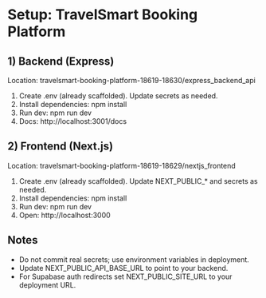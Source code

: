 # Setup: TravelSmart Booking Platform

## 1) Backend (Express)
Location: travelsmart-booking-platform-18619-18630/express_backend_api

1. Create .env (already scaffolded). Update secrets as needed.
2. Install dependencies:
   npm install
3. Run dev:
   npm run dev
4. Docs:
   http://localhost:3001/docs

## 2) Frontend (Next.js)
Location: travelsmart-booking-platform-18619-18629/nextjs_frontend

1. Create .env (already scaffolded). Update NEXT_PUBLIC_* and secrets as needed.
2. Install dependencies:
   npm install
3. Run dev:
   npm run dev
4. Open:
   http://localhost:3000

## Notes
- Do not commit real secrets; use environment variables in deployment.
- Update NEXT_PUBLIC_API_BASE_URL to point to your backend.
- For Supabase auth redirects set NEXT_PUBLIC_SITE_URL to your deployment URL.
